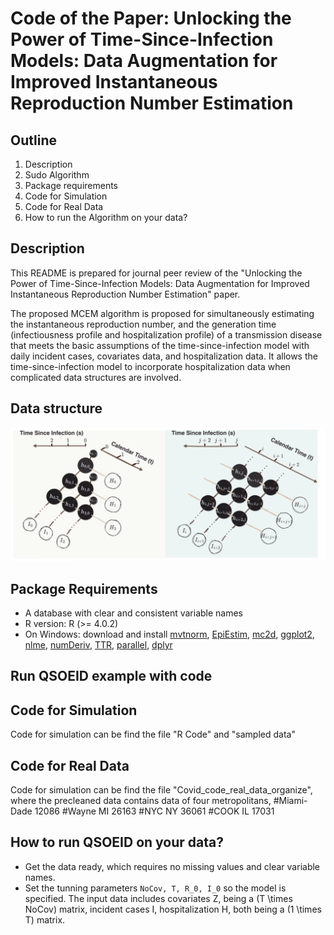 
Code of the Paper: Unlocking the Power of Time-Since-Infection Models: Data Augmentation for Improved Instantaneous Reproduction Number Estimation
==============================================
  
  
## Outline
1. Description
2. Sudo Algorithm
3. Package requirements
4. Code for Simulation 
5. Code for Real Data
6. How to run the Algorithm on your data?
  
## Description
This README is prepared for journal peer review of the "Unlocking the Power of Time-Since-Infection Models: Data Augmentation for Improved Instantaneous Reproduction Number Estimation" paper. 

The proposed MCEM algorithm is proposed for simultaneously estimating the instantaneous reproduction number, and the generation time (infectiousness profile and hospitalization profile) of a transmission disease that meets the basic assumptions of the time-since-infection model with daily incident cases, covariates data, and hospitalization data. It allows the time-since-infection model to incorporate hospitalization data when complicated data structures are involved.

## Data structure 
![](Figure1_3row.png)

## Package Requirements
- A database with clear and consistent variable names
- R version: R (>= 4.0.2)
- On Windows: download and install [mvtnorm](https://CRAN.R-project.org/package=mvtnorm), [EpiEstim](https://CRAN.R-project.org/package=EpiEstim), [mc2d](https://CRAN.R-project.org/package=mc2d), [ggplot2](https://CRAN.R-project.org/package=ggplot2), [nlme](https://CRAN.R-project.org/package=nlme), [numDeriv](https://CRAN.R-project.org/package=numDeriv), [TTR](https://CRAN.R-project.org/package=TTR), [parallel](https://CRAN.R-project.org/package=parallel), [dplyr](https://CRAN.R-project.org/package=dplyr)
## Run QSOEID example with code

##  Code for Simulation 
Code for simulation can be find the file "R Code" and "sampled data"

##  Code for Real Data
Code for simulation can be find the file "Covid_code_real_data_organize", where the precleaned data contains data of four metropolitans, 
  #Miami-Dade 12086
  #Wayne MI 26163
  #NYC NY 36061
  #COOK IL 17031

## How to run QSOEID on your data?

* Get the data ready, which requires no missing values and clear variable names. 
* Set the tunning parameters `NoCov, T, R_0, I_0` so the model is specified. The input data includes covariates Z, being a (T \times NoCov) matrix, incident cases I, hospitalization H, both being a (1 \times T) matrix. 
